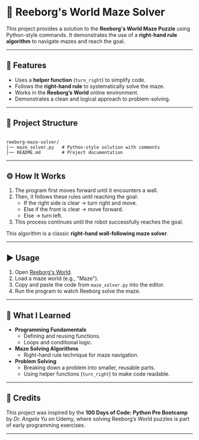 
# 🤖 Reeborg's World Maze Solver

This project provides a solution to the **Reeborg's World Maze Puzzle** using Python-style commands. It demonstrates the use of a **right-hand rule algorithm** to navigate mazes and reach the goal.

---

## 🚀 Features

- Uses a **helper function** (`turn_right`) to simplify code.
- Follows the **right-hand rule** to systematically solve the maze.
- Works in the **Reeborg’s World** online environment.
- Demonstrates a clean and logical approach to problem-solving.

---

## 📂 Project Structure

```

reeborg-maze-solver/
│── maze_solver.py   # Python-style solution with comments
│── README.md        # Project documentation

```

---

## ⚙️ How It Works

1. The program first moves forward until it encounters a wall.
2. Then, it follows these rules until reaching the goal:
   - If the right side is clear → turn right and move.
   - Else if the front is clear → move forward.
   - Else → turn left.
3. This process continues until the robot successfully reaches the goal.

This algorithm is a classic **right-hand wall-following maze solver**.

---

## ▶️ Usage

1. Open [Reeborg's World](https://reeborg.ca/reeborg.html).
2. Load a maze world (e.g., "Maze").
3. Copy and paste the code from `maze_solver.py` into the editor.
4. Run the program to watch Reeborg solve the maze.

---

## 📘 What I Learned

- **Programming Fundamentals**
  - Defining and reusing functions.
  - Loops and conditional logic.
- **Maze Solving Algorithms**
  - Right-hand rule technique for maze navigation.
- **Problem Solving**
  - Breaking down a problem into smaller, reusable parts.
  - Using helper functions (`turn_right`) to make code readable.

---

## 🙌 Credits

This project was inspired by the **100 Days of Code: Python Pro Bootcamp** by *Dr. Angela Yu* on Udemy, where solving Reeborg’s World puzzles is part of early programming exercises.

---

